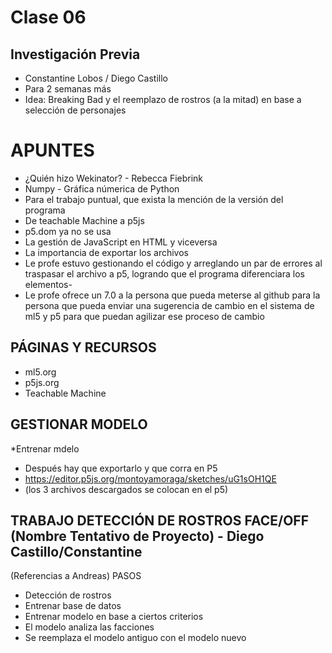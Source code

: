 # Clase 06 
## Investigación Previa
- Constantine Lobos / Diego Castillo
- Para 2 semanas más
- Idea: Breaking Bad y el reemplazo de rostros (a la mitad) en base a selección de personajes

# APUNTES
* ¿Quién hizo Wekinator? - Rebecca Fiebrink
* Numpy - Gráfica númerica de Python
* Para el trabajo puntual, que exista la mención de la versión del programa
* De teachable Machine a p5js
* p5.dom ya no se usa
* La gestión de JavaScript en HTML y viceversa
* La importancia de exportar los archivos
* Le profe estuvo gestionando el código y arreglando un par de errores al traspasar el archivo a p5, logrando que el programa diferenciara los elementos- 
* Le profe ofrece un 7.0 a la persona que pueda meterse al github para la persona que pueda enviar una sugerencia de cambio en el sistema de ml5 y p5 para que puedan agilizar ese proceso de cambio

## PÁGINAS Y RECURSOS
- ml5.org
- p5js.org
- Teachable Machine

## GESTIONAR MODELO 
*Entrenar mdelo 
* Después hay que exportarlo y que corra en P5
* https://editor.p5js.org/montoyamoraga/sketches/uG1sOH1QE
* (los 3 archivos descargados se colocan en el p5)

## TRABAJO DETECCIÓN DE ROSTROS FACE/OFF (Nombre Tentativo de Proyecto) - Diego Castillo/Constantine
 (Referencias a Andreas)
PASOS
- Detección de rostros
- Entrenar base de datos
- Entrenar modelo en base a ciertos criterios
- El modelo analiza las facciones
- Se reemplaza el modelo antiguo con el modelo nuevo
